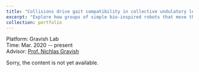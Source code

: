 ```yaml
---
title: "Collisions drive gait compatibility in collective undulatory locomotion"
excerpt: "Explore how groups of simple bio-inspired robots that move through lateral body undulation can locomote in close proximity under time-dependent and autonomous joint control modes.<br/><img src='https://zhuonan-hao.github.io/Homepage/images/swarm.png'>"
collection: portfolio
---
```


<i class='fas fa-university'></i> Platform: Gravish Lab   <br>
<i class='fas fa-calendar-alt'></i> Time: Mar. 2020 -- present   <br>
<i class='fas fa-address-book'></i> Advisor: [Prof. Nichlas Gravish](https://scholar.google.com/citations?user=AEWTj-4AAAAJ&hl=zh-CN)

Sorry, the content is not yet available.
